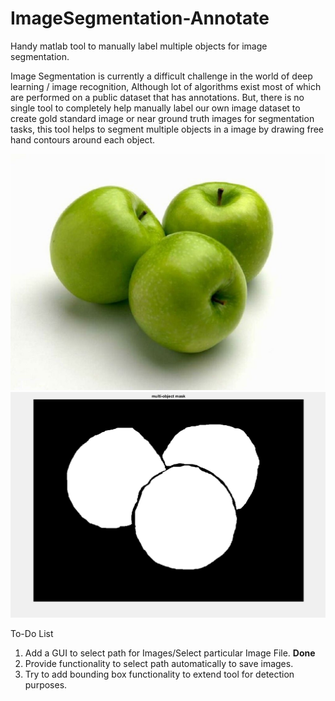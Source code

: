 # ImageSegmentation-Annotate
Handy matlab tool to manually label multiple objects for image segmentation.

Image Segmentation is currently a difficult challenge in the world of deep learning / image recognition,
Although lot of algorithms exist most of which are performed on a public dataset that has annotations. 
But, there is no single tool to completely help manually label our own image dataset to create gold standard image or near ground truth images for segmentation tasks, this tool helps to segment multiple objects in a image by drawing free hand contours around each object.

![Alt text](https://github.com/Viswa14/ImageSegmentation-Annotate/blob/master/object-001.jpg?raw=true "Object-Source Image") <br>
![Alt text](https://github.com/Viswa14/ImageSegmentation-Annotate/blob/master/LabelledImage.PNG?raw=true "Object-ManuallyLabeled Image") <br>

To-Do List <br>
1. Add a GUI to select path for Images/Select particular Image File.    <strong> Done </strong> <br>
2. Provide functionality to select path automatically to save images. <br>
3. Try to add bounding box functionality to extend tool for detection purposes.


